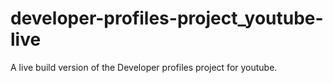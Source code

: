 # developer-profiles-project_youtube-live
A live build version of the Developer profiles project for youtube.

